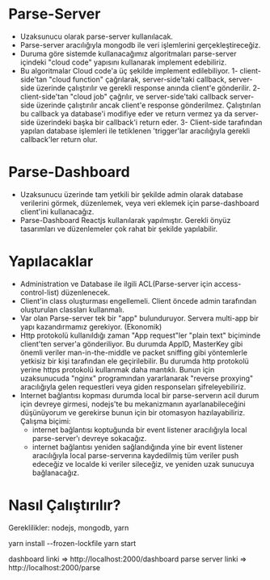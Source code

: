 # Parse-Server

* Uzaksunucu olarak parse-server kullanılacak.
* Parse-server aracılığıyla mongodb ile veri işlemlerini gerçekleştireceğiz.
* Duruma göre sistemde kullanacağımız algoritmaları parse-server içindeki "cloud
    code" yapısını kullanarak implement edebiliriz. 
* Bu algoritmalar Cloud code'a üç şekilde implement edilebiliyor.
    1- client-side'tan "cloud function" çağrılarak, server-side'taki callback, 
    server-side üzerinde çalıştırılır ve gerekli response anında client'e gönderilir.
    2- client-side'tan "cloud job" çağrılır, ve server-side'taki callback
    server-side üzerinde çalıştırılır ancak client'e response gönderilmez.
    Çalıştırılan bu callback ya database'i modifiye eder ve return vermez ya da
    server-side üzerindeki başka bir callback'i return eder.
    3- Client-side tarafından yapılan database işlemleri ile tetiklenen 'trigger'lar 
    aracılığıyla gerekli callback'ler return olur.

# Parse-Dashboard
* Uzaksunucu üzerinde tam yetkili bir şekilde admin olarak database verilerini görmek, düzenlemek,
veya veri eklemek için parse-dashboard client'ini kullanacağız. 
* Parse-Dashboard Reactjs kullanılarak yapılmıştır. Gerekli önyüz tasarımları ve düzenlemeler
çok rahat bir şekilde yapılabilir.

# Yapılacaklar
* Administration ve Database ile ilgili ACL(Parse-server için access-control-list) düzenlenecek.
* Client'in class oluşturması engellemeli. Client öncede admin tarafından oluşturulan classları kullanmalı.
* Var olan Parse-server tek bir "app" bulunduruyor. Servera multi-app bir yapı kazandırmamız gerekiyor. (Ekonomik)
* Http protokolü kullanıldığı zaman "App request"ler "plain text" biçiminde client'ten server'a gönderiliyor.
    Bu durumda AppID, MasterKey gibi önemli veriler man-in-the-middle ve packet sniffing gibi yöntemlerle 
    yetkisiz bir kişi tarafından ele geçirilebilir. Bu durumda http protokolü yerine https protokolü kullanmak
    daha mantıklı. Bunun için uzaksunucuda "nginx" programından yararlanarak "reverse proxying" aracılığıyla gelen 
    requestleri veya giden responseları şifreleyebiliriz.
* Internet bağlantısı kopması durumda local bir parse-serverın acil durum için devreye girmesi, nodejs'te bu mekanizmanın
  ayarlanabileceğini düşünüyorum ve gerekirse bunun için bir otomasyon hazılayabiliriz. Çalışma biçimi:
    - internet bağlantısı koptuğunda bir event listener aracılığıyla local parse-server'ı devreye sokacağız. 
    - internet bağlantısı yeniden sağlandığında yine bir event listener aracılığıyla local parse-serverına kaydedilmiş tüm
    veriler push edeceğiz ve localde ki veriler sileceğiz, ve yeniden uzak sunucuya bağlanacağız.

# Nasıl Çalıştırılır?
Gereklilikler: nodejs, mongodb, yarn

yarn install --frozen-lockfile
yarn start

dashboard linki => http://localhost:2000/dashboard
parse server linki => http://localhost:2000/parse